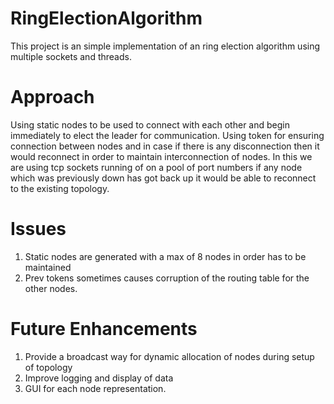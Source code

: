 # RingElectionAlgorithm
This project is an simple implementation of an ring election algorithm using multiple sockets and threads.

# Approach
Using static nodes to be used to connect with each other and begin immediately to elect the leader for communication.
Using token for ensuring connection between nodes and in case if there is any disconnection then it would reconnect in order to maintain interconnection of nodes. 
In this we are using tcp sockets running of on a pool of port numbers if any node which was previously down has got back up it would be able to reconnect to the existing topology.

# Issues
1.  Static nodes are generated with a max of 8 nodes in order has to be maintained
2.  Prev tokens sometimes causes corruption of the routing table for the other nodes.

# Future Enhancements
1. Provide a broadcast way for dynamic allocation of nodes during setup of topology
2. Improve logging and display of data
3. GUI for each node representation.
